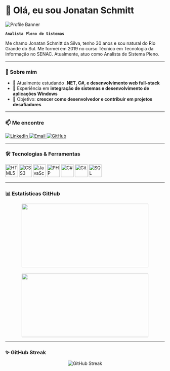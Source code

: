# 👋 Olá, eu sou Jonatan Schmitt

![Profile Banner](https://media.giphy.com/media/v1.Y2lkPWVjZjA1ZTQ3M3ppdW93bDJ2cXlkY29peWFweWF3ODZuMDkzc2Jiams1MGFvdHNwZSZlcD12MV9naWZzX3JlbGF0ZWQmY3Q9Zw/ZBythhSiZAoYea6vC2/giphy.gif)

**`Analista Pleno de Sistemas`**

Me chamo Jonatan Schmitt da Silva, tenho 30 anos e sou natural do Rio Grande do Sul. Me formei em 2019 no curso Técnico em Tecnologia da Informação no SENAC. Atualmente, atuo como Analista de Sistema Pleno.  

---

### 🚀 Sobre mim
- 🌱 Atualmente estudando **.NET, C#, e desenvolvimento web full-stack**  
- 💼 Experiência em **integração de sistemas e desenvolvimento de aplicações Windows**  
- 🎯 Objetivo: **crescer como desenvolvedor e contribuir em projetos desafiadores**  

---

### 📫 Me encontre
<p align="left">
  <a href="https://www.linkedin.com/in/jonatan-schmitt/">
    <img src="https://img.shields.io/badge/LinkedIn-0A66C2?style=for-the-badge&logo=linkedin&logoColor=white" alt="LinkedIn"/>
  </a>
  <a href="mailto:seuemail@email.com">
    <img src="https://img.shields.io/badge/Email-D14836?style=for-the-badge&logo=gmail&logoColor=white" alt="Email"/>
  </a>
  <a href="https://github.com/Shiminatan">
    <img src="https://img.shields.io/badge/GitHub-181717?style=for-the-badge&logo=github&logoColor=white" alt="GitHub"/>
  </a>
</p>

---

### 🛠️ Tecnologias & Ferramentas
<p align="left">
  <img alt="HTML5" title="HTML5" width="40px" src="https://cdn.jsdelivr.net/gh/devicons/devicon/icons/html5/html5-original.svg"/>
  <img alt="CSS3" title="CSS3" width="40px" src="https://cdn.jsdelivr.net/gh/devicons/devicon/icons/css3/css3-original.svg"/>
  <img alt="JavaScript" title="JavaScript" width="40px" src="https://cdn.jsdelivr.net/gh/devicons/devicon/icons/javascript/javascript-original.svg"/>
  <img alt="PHP" title="PHP" width="40px" src="https://cdn.jsdelivr.net/gh/devicons/devicon/icons/php/php-original.svg"/>
  <img alt="C#" title="C#" width="40px" src="https://cdn.jsdelivr.net/gh/devicons/devicon/icons/csharp/csharp-original.svg"/>
  <img alt="Git" title="Git" width="40px" src="https://cdn.jsdelivr.net/gh/devicons/devicon/icons/git/git-original.svg"/>
  <img alt="SQL" title="SQL" width="40px" src="https://cdn.jsdelivr.net/gh/devicons/devicon/icons/mysql/mysql-original.svg"/>
</p>

---

### 📊 Estatísticas GitHub
<p align="center" style="display: flex; justify-content: center; gap: 20px; flex-wrap: wrap;">
  <img height="200" width="400" src="https://github-readme-stats.vercel.app/api?username=Shiminatan&show_icons=true&theme=tokyonight&include_all_commits=true&locale=pt-br" />
  <img height="200" width="400" src="https://github-readme-stats.vercel.app/api/top-langs/?username=Shiminatan&theme=tokyonight&layout=compact&custom_title=Top%20Tecnologias&langs_count=9&cache_seconds=3600" />
</p>

---

### ✨ GitHub Streak
<p align="center">
  <img src="https://github-readme-streak-stats.herokuapp.com/?user=Shiminatan&theme=tokyonight&hide_border=true&cache_seconds=3600" alt="GitHub Streak"/>
</p>
